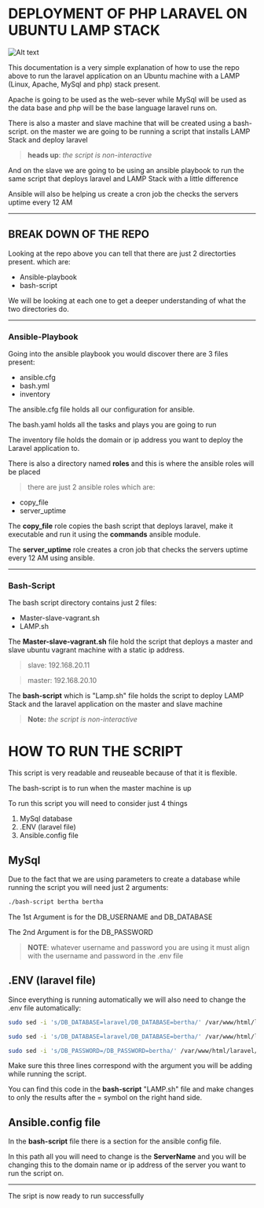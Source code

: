 # DEPLOYMENT OF PHP LARAVEL ON UBUNTU LAMP STACK 

![Alt text](<laravel slave.png>)

This documentation is a very simple explanation of how to use the repo above to run the laravel application on an Ubuntu machine with a LAMP (Linux, Apache, MySql and php) stack  present.

Apache is going to be used as the web-sever while MySql will be used as the data base and php will be the base language laravel runs on.

There is also a master and slave machine that will be created using a bash-script. on the master we are going to be running a script that installs LAMP Stack and deploy laravel 

> **heads up**: *the script is non-interactive*

And on the slave we are going to be using an ansible playbook to run the same script that deploys laravel and LAMP Stack with a little difference 

Ansible will also be helping us create a cron job the checks the servers uptime every 12 AM

---

## BREAK DOWN OF THE REPO

Looking at the repo above you can tell that there are just 2 directorties present. which are:

- Ansible-playbook
- bash-script

We will be looking at each one to get a deeper understanding of what the two directories do.

---
### Ansible-Playbook

Going into the ansible playbook you would discover there are 3 files present:

- ansible.cfg
- bash.yml
- inventory

The ansible.cfg file holds all our configuration for ansible.

The bash.yaml holds all the tasks and plays you are going to run

The inventory file holds the  domain or ip address you want to deploy the Laravel application to.

There is also a directory named **roles** and this is where the ansible roles will be placed 

> there are just 2 ansible roles which are:

- copy_file
- server_uptime

The **copy_file** role copies the bash script that deploys laravel, make it executable and run it using the **commands** ansible module.

The **server_uptime** role creates a cron job that checks the servers uptime every 12 AM using ansible.


---

### Bash-Script

The bash script directory contains just 2 files:

- Master-slave-vagrant.sh
- LAMP.sh

The **Master-slave-vagrant.sh** file hold the script that deploys a master and slave ubuntu vagrant machine with a static ip address.

> slave: 192.168.20.11

> master: 192.168.20.10

The **bash-script** which is "Lamp.sh" file holds the script to deploy LAMP Stack and the laravel application on the master and slave machine

> **Note:** *the script is non-interactive*

# HOW TO RUN THE SCRIPT

This script is very readable and reuseable because of that it is flexible. 

The bash-script is to run when the master machine is up

To run this script you will need to consider just 4 things

1. MySql database
2. .ENV (laravel file)
3. Ansible.config file

## MySql

Due to the fact that we are using parameters to create a database while running the script you will need just 2 arguments:

```bash
./bash-script bertha bertha
```
The 1st Argument is for the DB_USERNAME and DB_DATABASE

The 2nd Argument is for the DB_PASSWORD

> **NOTE**: whatever username and password you are using it must align with the username and password in the .env file

## .ENV (laravel file)

Since everything is running automatically we will also need to change the .env file automatically:

```bash bertha bertha
sudo sed -i 's/DB_DATABASE=laravel/DB_DATABASE=bertha/' /var/www/html/laravel/.env

sudo sed -i 's/DB_DATABASE=laravel/DB_DATABASE=bertha/' /var/www/html/laravel/.env

sudo sed -i 's/DB_PASSWORD=/DB_PASSWORD=bertha/' /var/www/html/laravel/.env
```

Make sure this three lines correspond with the argument you will be adding while running the script.

You can find this code in the **bash-script** "LAMP.sh" file and make changes to only the results after the = symbol on the right hand side.

## Ansible.config file

In the **bash-script** file there is a section for the ansible config file.

In this path all you will need to change is the **ServerName** and you will be changing this to the domain name or ip address of the server you want to run the script on.

---
The sript is now ready to run successfully

